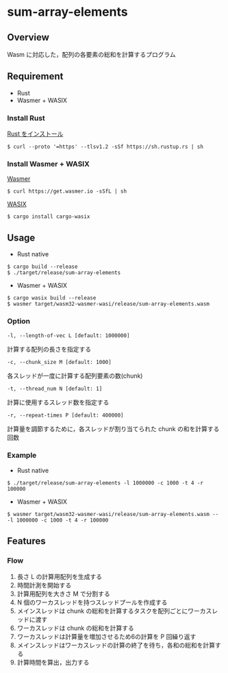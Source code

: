 # sum-array-elements

## Overview
Wasm に対応した，配列の各要素の総和を計算するプログラム

## Requirement
+ Rust
+ Wasmer + WASIX

### Install Rust
[Rust をインストール](https://www.rust-lang.org/ja/tools/install)
```
$ curl --proto '=https' --tlsv1.2 -sSf https://sh.rustup.rs | sh
```
### Install Wasmer + WASIX
[Wasmer](https://github.com/wasmerio/wasmer)
```
$ curl https://get.wasmer.io -sSfL | sh
```
[WASIX](https://wasix.org/docs/language-guide/rust/installation)
```
$ cargo install cargo-wasix
```

## Usage
+ Rust native
```
$ cargo build --release
$ ./target/release/sum-array-elements
```
+ Wasmer + WASIX
```
$ cargo wasix build --release
$ wasmer target/wasm32-wasmer-wasi/release/sum-array-elements.wasm
```
### Option
`-l, --length-of-vec L [default: 1000000]`

計算する配列の長さを指定する

`-c, --chunk_size M [default: 1000]`

各スレッドが一度に計算する配列要素の数(chunk)

`-t, --thread_num N [default: 1]`

計算に使用するスレッド数を指定する

`-r, --repeat-times P [default: 400000]`

計算量を調節するために，各スレッドが割り当てられた chunk の和を計算する回数

### Example
+ Rust native
```
$ ./target/release/sum-array-elements -l 1000000 -c 1000 -t 4 -r 100000
```

+ Wasmer + WASIX
```
$ wasmer target/wasm32-wasmer-wasi/release/sum-array-elements.wasm -- -l 1000000 -c 1000 -t 4 -r 100000
```

## Features
### Flow
1. 長さ L の計算用配列を生成する
2. 時間計測を開始する
3. 計算用配列を大きさ M で分割する
4. N 個のワーカスレッドを持つスレッドプールを作成する
5. メインスレッドは chunk の総和を計算するタスクを配列ごとにワーカスレッドに渡す
6. ワーカスレッドは chunk の総和を計算する
7. ワーカスレッドは計算量を増加させるため6の計算を P 回繰り返す
8. メインスレッドはワーカスレッドの計算の終了を待ち，各和の総和を計算する
9. 計算時間を算出，出力する
